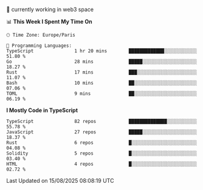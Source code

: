🔭 currently working in web3 space

<!--START_SECTION:waka-->
📊 **This Week I Spent My Time On** 

```text
🕑︎ Time Zone: Europe/Paris

💬 Programming Languages: 
TypeScript               1 hr 20 mins        █████████████░░░░░░░░░░░░   51.80 % 
Go                       28 mins             █████░░░░░░░░░░░░░░░░░░░░   18.27 % 
Rust                     17 mins             ███░░░░░░░░░░░░░░░░░░░░░░   11.07 % 
Bash                     10 mins             ██░░░░░░░░░░░░░░░░░░░░░░░   07.06 % 
TOML                     9 mins              ██░░░░░░░░░░░░░░░░░░░░░░░   06.19 % 
```

**I Mostly Code in TypeScript** 

```text
TypeScript               82 repos            ██████████████░░░░░░░░░░░   55.78 % 
JavaScript               27 repos            █████░░░░░░░░░░░░░░░░░░░░   18.37 % 
Rust                     6 repos             █░░░░░░░░░░░░░░░░░░░░░░░░   04.08 % 
Solidity                 5 repos             █░░░░░░░░░░░░░░░░░░░░░░░░   03.40 % 
HTML                     4 repos             █░░░░░░░░░░░░░░░░░░░░░░░░   02.72 % 
```




 Last Updated on 15/08/2025 08:08:19 UTC
<!--END_SECTION:waka-->
